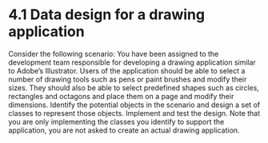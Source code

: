 # 4.1 Data design for a drawing application

Consider the following scenario: You have been assigned to the development team responsible for developing a drawing application similar to Adobe’s Illustrator. Users of the application should be able to select a number of drawing tools  such as pens or paint brushes and modify their sizes. They should also be able to select predefined shapes such as circles, rectangles and octagons and place them on a page and modify their dimensions. Identify the potential objects in the scenario and design a set of classes to represent those objects. Implement and test the design. Note that you are only implementing the classes you identify to support the application, you are not asked to create an actual drawing application.